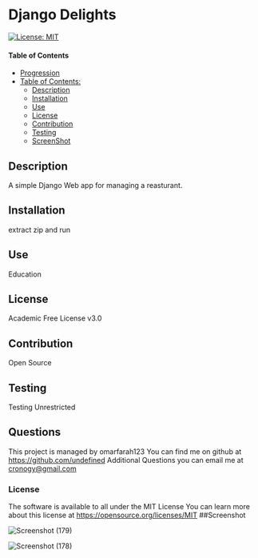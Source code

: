 # Django Delights
[![License: MIT](https://img.shields.io/badge/License-MIT-yellow.svg)](https://opensource.org/licenses/MIT)
#### Table of Contents
- [Progression](#progression)
- [Table of Contents:](#table-of-contents-)
  * [Description](#description)
  * [Installation](#installation) 
  * [Use](#use)
  * [License](#license)
  * [Contribution](#contribution)
  * [Testing](#testing)
  * [ScreenShot](#screenshot)

## Description
A simple Django Web app for managing a reasturant.
## Installation
extract zip and run
## Use
Education
## License
Academic Free License v3.0
## Contribution
Open Source
## Testing
Testing Unrestricted
## Questions
This project is managed by omarfarah123
You can find me on github at https://github.com/undefined
Additional Questions you can email me at cronogy@gmail.com
### License
The software is available to all under the MIT License You can learn more about this license at https://opensource.org/licenses/MIT
##Screenshot

![Screenshot (179)](https://user-images.githubusercontent.com/76454677/211633627-375fe299-b11e-42ea-861b-d3f034de0fd8.png)

![Screenshot (178)](https://user-images.githubusercontent.com/76454677/211633647-24f1209c-6a6a-4f7e-8489-3faf822d7207.png)
